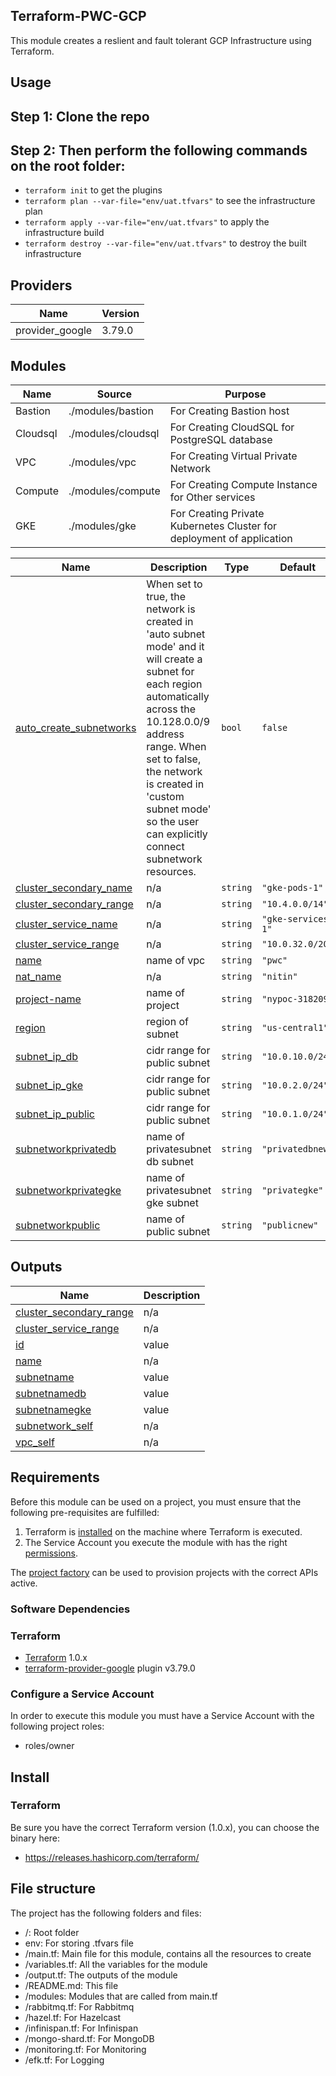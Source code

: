 ## Terraform-PWC-GCP

This module creates a reslient and fault tolerant GCP Infrastructure using Terraform.

## Usage
## Step 1: Clone the repo
## Step 2: Then perform the following commands on the root folder:

- `terraform init` to get the plugins
- `terraform plan --var-file="env/uat.tfvars"` to see the infrastructure plan
- `terraform apply --var-file="env/uat.tfvars"` to apply the infrastructure build
- `terraform destroy --var-file="env/uat.tfvars"` to destroy the built infrastructure

## Providers
| Name | Version |
|------|---------|
| provider_google  | 3.79.0 |

## Modules
| Name | Source | Purpose |
|------|--------|---------|
| Bastion  | ./modules/bastion | For Creating Bastion host |
| Cloudsql | ./modules/cloudsql | For Creating CloudSQL for PostgreSQL database |
| VPC  | ./modules/vpc | For Creating Virtual Private Network  |
| Compute| ./modules/compute | For Creating Compute Instance for Other services |
| GKE  | ./modules/gke | For Creating Private Kubernetes Cluster for deployment of application  |

| Name | Description | Type | Default | Required |
|------|-------------|------|---------|:--------:|
| <a name="input_auto_create_subnetworks"></a> [auto\_create\_subnetworks](#input\_auto\_create\_subnetworks) | When set to true, the network is created in 'auto subnet mode' and it will create a subnet for each region automatically across the 10.128.0.0/9 address range. When set to false, the network is created in 'custom subnet mode' so the user can explicitly connect subnetwork resources. | `bool` | `false` | no |
| <a name="input_cluster_secondary_name"></a> [cluster\_secondary\_name](#input\_cluster\_secondary\_name) | n/a | `string` | `"gke-pods-1"` | no |
| <a name="input_cluster_secondary_range"> </a> [cluster\_secondary\_range](#input\_cluster\_secondary\_range) | n/a | `string` | `"10.4.0.0/14"` | no |
| <a name="input_cluster_service_name"></a> [cluster\_service\_name](#input\_cluster\_service\_name) | n/a | `string` | `"gke-services-1"` | no |
| <a name="input_cluster_service_range"></a> [cluster\_service\_range](#input\_cluster\_service\_range) | n/a | `string` | `"10.0.32.0/20"` | no |
| <a name="input_name"></a> [name](#input\_name) | name of vpc | `string` | `"pwc"` | no |
| <a name="input_nat_name"></a> [nat\_name](#input\_nat\_name) | n/a | `string` | `"nitin"` | no |
| <a name="input_project-name"></a> [project-name](#input\_project-name) | name of project | `string` | `"nypoc-318209"` | no |
| <a name="input_region"></a> [region](#input\_region) | region of subnet | `string` | `"us-central1"` | no |
| <a name="input_subnet_ip_db"></a> [subnet\_ip\_db](#input\_subnet\_ip\_db) | cidr range for public subnet | `string` | `"10.0.10.0/24"` | no |
| <a name="input_subnet_ip_gke"></a> [subnet\_ip\_gke](#input\_subnet\_ip\_gke) | cidr range for public subnet | `string` | `"10.0.2.0/24"` | no |
| <a name="input_subnet_ip_public"></a> [subnet\_ip\_public](#input\_subnet\_ip\_public) | cidr range for public subnet | `string` | `"10.0.1.0/24"` | no |
| <a name="input_subnetworkprivatedb"></a> [subnetworkprivatedb](#input\_subnetworkprivatedb) | name of privatesubnet db subnet | `string` | `"privatedbnew"` | no |
| <a name="input_subnetworkprivategke"></a> [subnetworkprivategke](#input\_subnetworkprivategke) | name of privatesubnet gke subnet | `string` | `"privategke"` | no |
| <a name="input_subnetworkpublic"></a> [subnetworkpublic](#input\_subnetworkpublic) | name of public subnet | `string` | `"publicnew"` | no |

## Outputs

| Name | Description |
|------|-------------|
| <a name="output_cluster_secondary_range"></a> [cluster\_secondary\_range](#output\_cluster\_secondary\_range) | n/a |
| <a name="output_cluster_service_range"></a> [cluster\_service\_range](#output\_cluster\_service\_range) | n/a |
| <a name="output_id"></a> [id](#output\_id) | value |
| <a name="output_name"></a> [name](#output\_name) | n/a |
| <a name="output_subnetname"></a> [subnetname](#output\_subnetname) | value |
| <a name="output_subnetnamedb"></a> [subnetnamedb](#output\_subnetnamedb) | value |
| <a name="output_subnetnamegke"></a> [subnetnamegke](#output\_subnetnamegke) | value |
| <a name="output_subnetwork_self"></a> [subnetwork\_self](#output\_subnetwork\_self) | n/a |
| <a name="output_vpc_self"></a> [vpc\_self](#output\_vpc\_self) | n/a |







## Requirements

Before this module can be used on a project, you must ensure that the following pre-requisites are fulfilled:

1. Terraform is [installed](#software-dependencies) on the machine where Terraform is executed.
2. The Service Account you execute the module with has the right [permissions](#configure-a-service-account).

The [project factory](https://github.com/terraform-google-modules/terraform-google-project-factory) can be used to provision projects with the correct APIs active.

### Software Dependencies
### Terraform
- [Terraform](https://www.terraform.io/downloads.html) 1.0.x
- [terraform-provider-google](https://github.com/terraform-providers/terraform-provider-google) plugin v3.79.0

### Configure a Service Account
In order to execute this module you must have a Service Account with the
following project roles:
- roles/owner

## Install

### Terraform
Be sure you have the correct Terraform version (1.0.x), you can choose the binary here:
- https://releases.hashicorp.com/terraform/

## File structure
The project has the following folders and files:

- /: Root folder
- env:  For storing <env>.tfvars file
- /main.tf: Main file for this module, contains all the resources to create
- /variables.tf: All the variables for the module
- /output.tf: The outputs of the module
- /README.md: This file
- /modules: Modules that are called from main.tf
- /rabbitmq.tf: For Rabbitmq
- /hazel.tf: For Hazelcast 
- /infinispan.tf: For Infinispan
- /mongo-shard.tf: For MongoDB
- /monitoring.tf: For Monitoring
- /efk.tf: For Logging       

